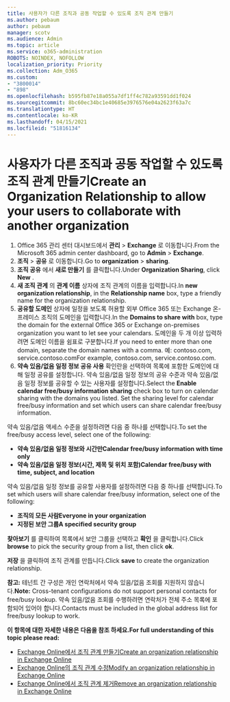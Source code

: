 ```yaml
---
title: 사용자가 다른 조직과 공동 작업할 수 있도록 조직 관계 만들기
ms.author: pebaum
author: pebaum
manager: scotv
ms.audience: Admin
ms.topic: article
ms.service: o365-administration
ROBOTS: NOINDEX, NOFOLLOW
localization_priority: Priority
ms.collection: Adm_O365
ms.custom:
- "3800014"
- "898"
ms.openlocfilehash: b595fb87e18a055a7df1ff4c782a93591dd1f024
ms.sourcegitcommit: 8bc60ec34bc1e40685e3976576e04a2623f63a7c
ms.translationtype: HT
ms.contentlocale: ko-KR
ms.lasthandoff: 04/15/2021
ms.locfileid: "51816134"
---
```

# <a name="create-an-organization-relationship-to-allow-your-users-to-collaborate-with-another-organization"></a><span data-ttu-id="6604f-102">사용자가 다른 조직과 공동 작업할 수 있도록 조직 관계 만들기</span><span class="sxs-lookup"><span data-stu-id="6604f-102">Create an Organization Relationship to allow your users to collaborate with another organization</span></span>

1. <span data-ttu-id="6604f-103">Office 365 관리 센터 대시보드에서 **관리** > **Exchange** 로 이동합니다.</span><span class="sxs-lookup"><span data-stu-id="6604f-103">From the Microsoft 365 admin center dashboard, go to **Admin** > **Exchange**.</span></span>
2. <span data-ttu-id="6604f-104">**조직** > **공유** 로 이동합니다.</span><span class="sxs-lookup"><span data-stu-id="6604f-104">Go to **organization** > **sharing**.</span></span>
3. <span data-ttu-id="6604f-105">**조직 공유** 에서 **새로 만들기** 를 클릭합니다.</span><span class="sxs-lookup"><span data-stu-id="6604f-105">Under **Organization Sharing**, click **New** .</span></span>
4. <span data-ttu-id="6604f-106">**새 조직 관계** 의 **관계 이름** 상자에 조직 관계의 이름을 입력합니다.</span><span class="sxs-lookup"><span data-stu-id="6604f-106">In **new organization relationship**, in the **Relationship name** box, type a friendly name for the organization relationship.</span></span>
5. <span data-ttu-id="6604f-107">**공유할 도메인** 상자에 일정을 보도록 허용할 외부 Office 365 또는 Exchange 온-프레미스 조직의 도메인을 입력합니다.</span><span class="sxs-lookup"><span data-stu-id="6604f-107">In the **Domains to share with** box, type the domain for the external Office 365 or Exchange on-premises organization you want to let see your calendars.</span></span> <span data-ttu-id="6604f-108">도메인을 두 개 이상 입력하려면 도메인 이름을 쉼표로 구분합니다.</span><span class="sxs-lookup"><span data-stu-id="6604f-108">If you need to enter more than one domain, separate the domain names with a comma.</span></span> <span data-ttu-id="6604f-109">예: contoso.com, service.contoso.com</span><span class="sxs-lookup"><span data-stu-id="6604f-109">For example, contoso.com, service.contoso.com.</span></span>
6. <span data-ttu-id="6604f-p102">**약속 있음/없음 일정 정보 공유 사용** 확인란을 선택하여 목록에 포함한 도메인에 대해 일정 공유를 설정합니다. 약속 있음/없음 일정 정보의 공유 수준과 약속 있음/없음 일정 정보를 공유할 수 있는 사용자를 설정합니다.</span><span class="sxs-lookup"><span data-stu-id="6604f-p102">Select the **Enable calendar free/busy information sharing** check box to turn on calendar sharing with the domains you listed. Set the sharing level for calendar free/busy information and set which users can share calendar free/busy information.</span></span>  

<span data-ttu-id="6604f-112">약속 있음/없음 액세스 수준을 설정하려면 다음 중 하나를 선택합니다.</span><span class="sxs-lookup"><span data-stu-id="6604f-112">To set the free/busy access level, select one of the following:</span></span>

- <span data-ttu-id="6604f-113">**약속 있음/없음 일정 정보와 시간만**</span><span class="sxs-lookup"><span data-stu-id="6604f-113">**Calendar free/busy information with time only**</span></span>
- <span data-ttu-id="6604f-114">**약속 있음/없음 일정 정보(시간, 제목 및 위치 포함)**</span><span class="sxs-lookup"><span data-stu-id="6604f-114">**Calendar free/busy with time, subject, and location**</span></span>  

 <span data-ttu-id="6604f-115">약속 있음/없음 일정 정보를 공유할 사용자를 설정하려면 다음 중 하나를 선택합니다.</span><span class="sxs-lookup"><span data-stu-id="6604f-115">To set which users will share calendar free/busy information, select one of the following:</span></span>

- <span data-ttu-id="6604f-116">**조직의 모든 사람**</span><span class="sxs-lookup"><span data-stu-id="6604f-116">**Everyone in your organization**</span></span>
- <span data-ttu-id="6604f-117">**지정된 보안 그룹**</span><span class="sxs-lookup"><span data-stu-id="6604f-117">**A specified security group**</span></span>  

<span data-ttu-id="6604f-118">**찾아보기** 를 클릭하여 목록에서 보안 그룹을 선택하고 **확인** 을 클릭합니다.</span><span class="sxs-lookup"><span data-stu-id="6604f-118">Click **browse** to pick the security group from a list, then click **ok**.</span></span>

<span data-ttu-id="6604f-119">**저장** 을 클릭하여 조직 관계를 만듭니다.</span><span class="sxs-lookup"><span data-stu-id="6604f-119">Click **save** to create the organization relationship.</span></span>  

<span data-ttu-id="6604f-120">**참고:** 테넌트 간 구성은 개인 연락처에서 약속 있음/없음 조회를 지원하지 않습니다.</span><span class="sxs-lookup"><span data-stu-id="6604f-120">**Note:** Cross-tenant configurations do not support personal contacts for free/busy lookup.</span></span> <span data-ttu-id="6604f-121">약속 있음/없음 조회를 수행하려면 연락처가 전체 주소 목록에 포함되어 있어야 합니다.</span><span class="sxs-lookup"><span data-stu-id="6604f-121">Contacts must be included in the global address list for free/busy lookup to work.</span></span>

<span data-ttu-id="6604f-122">**이 항목에 대한 자세한 내용은 다음을 참조 하세요.**</span><span class="sxs-lookup"><span data-stu-id="6604f-122">**For full understanding of this topic please read:**</span></span>

- [<span data-ttu-id="6604f-123">Exchange Online에서 조직 관계 만들기</span><span class="sxs-lookup"><span data-stu-id="6604f-123">Create an organization relationship in Exchange Online</span></span>](https://docs.microsoft.com/exchange/sharing/organization-relationships/create-an-organization-relationship)
- [<span data-ttu-id="6604f-124">Exchange Online의 조직 관계 수정</span><span class="sxs-lookup"><span data-stu-id="6604f-124">Modify an organization relationship in Exchange Online</span></span>](https://docs.microsoft.com/exchange/sharing/organization-relationships/modify-an-organization-relationship)
- [<span data-ttu-id="6604f-125">Exchange Online에서 조직 관계 제거</span><span class="sxs-lookup"><span data-stu-id="6604f-125">Remove an organization relationship in Exchange Online</span></span>](https://docs.microsoft.com/exchange/sharing/organization-relationships/remove-an-organization-relationship)
